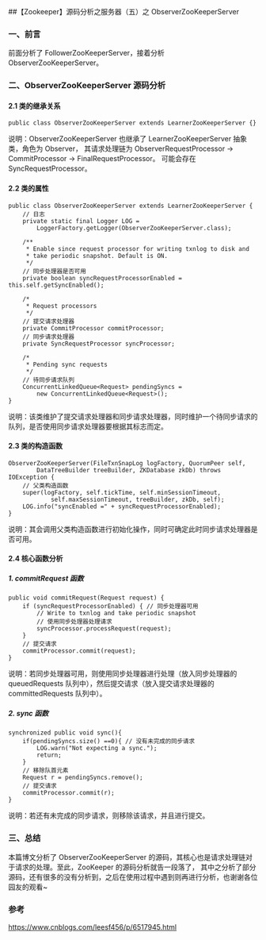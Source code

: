 ##【Zookeeper】源码分析之服务器（五）之 ObserverZooKeeperServer

### 一、前言

前面分析了 FollowerZooKeeperServer，接着分析 ObserverZooKeeperServer。

### 二、ObserverZooKeeperServer 源码分析

#### 2.1 类的继承关系

```
public class ObserverZooKeeperServer extends LearnerZooKeeperServer {}
```

说明：ObserverZooKeeperServer 也继承了 LearnerZooKeeperServer 抽象类，角色为 Observer，
其请求处理链为 ObserverRequestProcessor -> CommitProcessor -> FinalRequestProcessor。
可能会存在 SyncRequestProcessor。

#### 2.2 类的属性

```
public class ObserverZooKeeperServer extends LearnerZooKeeperServer {
    // 日志
    private static final Logger LOG =
        LoggerFactory.getLogger(ObserverZooKeeperServer.class);

    /**
     * Enable since request processor for writing txnlog to disk and
     * take periodic snapshot. Default is ON.
     */
    // 同步处理器是否可用
    private boolean syncRequestProcessorEnabled = this.self.getSyncEnabled();

    /*
     * Request processors
     */
    // 提交请求处理器
    private CommitProcessor commitProcessor;
    // 同步请求处理器
    private SyncRequestProcessor syncProcessor;

    /*
     * Pending sync requests
     */
    // 待同步请求队列
    ConcurrentLinkedQueue<Request> pendingSyncs =
        new ConcurrentLinkedQueue<Request>();
}
```

说明：该类维护了提交请求处理器和同步请求处理器，同时维护一个待同步请求的队列，是否使用同步请求处理器要根据其标志而定。

#### 2.3 类的构造函数

```
ObserverZooKeeperServer(FileTxnSnapLog logFactory, QuorumPeer self,
        DataTreeBuilder treeBuilder, ZKDatabase zkDb) throws IOException {
    // 父类构造函数
    super(logFactory, self.tickTime, self.minSessionTimeout,
            self.maxSessionTimeout, treeBuilder, zkDb, self);
    LOG.info("syncEnabled =" + syncRequestProcessorEnabled);
}
```

说明：其会调用父类构造函数进行初始化操作，同时可确定此时同步请求处理器是否可用。

#### 2.4 核心函数分析

##### 1. commitRequest 函数

```
public void commitRequest(Request request) {
    if (syncRequestProcessorEnabled) { // 同步处理器可用
        // Write to txnlog and take periodic snapshot
        // 使用同步处理器处理请求
        syncProcessor.processRequest(request);
    }
    // 提交请求
    commitProcessor.commit(request);
}
```

说明：若同步处理器可用，则使用同步处理器进行处理（放入同步处理器的 queuedRequests 队列中），然后提交请求（放入提交请求处理器的 committedRequests 队列中）。

##### 2. sync 函数

```
synchronized public void sync(){
    if(pendingSyncs.size() ==0){ // 没有未完成的同步请求
        LOG.warn("Not expecting a sync.");
        return;
    }
    // 移除队首元素
    Request r = pendingSyncs.remove();
    // 提交请求
    commitProcessor.commit(r);
}
```

说明：若还有未完成的同步请求，则移除该请求，并且进行提交。

### 三、总结

本篇博文分析了 ObserverZooKeeperServer 的源码，其核心也是请求处理链对于请求的处理。至此，ZooKeeper 的源码分析就告一段落了，
其中之分析了部分源码，还有很多的没有分析到，之后在使用过程中遇到则再进行分析，也谢谢各位园友的观看~

### 参考

https://www.cnblogs.com/leesf456/p/6517945.html
